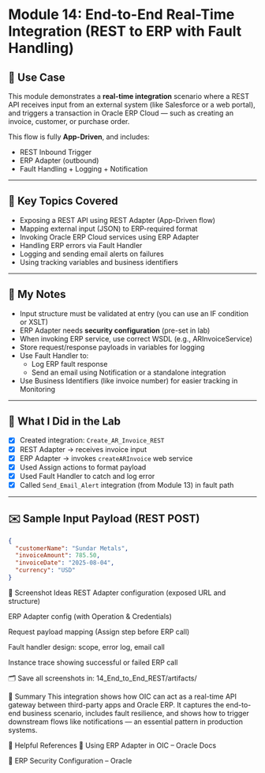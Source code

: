 # Module 14: End-to-End Real-Time Integration (REST to ERP with Fault Handling)

## 🔧 Use Case
This module demonstrates a **real-time integration** scenario where a REST API receives input from an external system (like Salesforce or a web portal), and triggers a transaction in Oracle ERP Cloud — such as creating an invoice, customer, or purchase order.

This flow is fully **App-Driven**, and includes:
- REST Inbound Trigger
- ERP Adapter (outbound)
- Fault Handling + Logging + Notification

---

## 🔑 Key Topics Covered
- Exposing a REST API using REST Adapter (App-Driven flow)
- Mapping external input (JSON) to ERP-required format
- Invoking Oracle ERP Cloud services using ERP Adapter
- Handling ERP errors via Fault Handler
- Logging and sending email alerts on failures
- Using tracking variables and business identifiers

---

## 🧠 My Notes
- Input structure must be validated at entry (you can use an IF condition or XSLT)
- ERP Adapter needs **security configuration** (pre-set in lab)
- When invoking ERP service, use correct WSDL (e.g., ARInvoiceService)
- Store request/response payloads in variables for logging
- Use Fault Handler to:
  - Log ERP fault response
  - Send an email using Notification or a standalone integration
- Use Business Identifiers (like invoice number) for easier tracking in Monitoring

---

## 🧪 What I Did in the Lab
- [x] Created integration: `Create_AR_Invoice_REST`
- [x] REST Adapter → receives invoice input
- [x] ERP Adapter → invokes `createARInvoice` web service
- [x] Used Assign actions to format payload
- [x] Used Fault Handler to catch and log error
- [x] Called `Send_Email_Alert` integration (from Module 13) in fault path

---

## ✉️ Sample Input Payload (REST POST)
```json
{
  "customerName": "Sundar Metals",
  "invoiceAmount": 785.50,
  "invoiceDate": "2025-08-04",
  "currency": "USD"
}
```
📎 Screenshot Ideas
REST Adapter configuration (exposed URL and structure)

ERP Adapter config (with Operation & Credentials)

Request payload mapping (Assign step before ERP call)

Fault handler design: scope, error log, email call

Instance trace showing successful or failed ERP call

🗂️ Save all screenshots in:
14_End_to_End_REST/artifacts/

📌 Summary
This integration shows how OIC can act as a real-time API gateway between third-party apps and Oracle ERP. It captures the end-to-end business scenario, includes fault resilience, and shows how to trigger downstream flows like notifications — an essential pattern in production systems.

🔗 Helpful References
📘 Using ERP Adapter in OIC – Oracle Docs

🔐 ERP Security Configuration – Oracle
